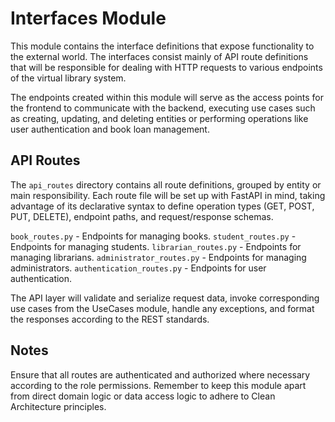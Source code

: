 # Interfaces Module

This module contains the interface definitions that expose functionality to the external world. The interfaces consist mainly of API route definitions that will be responsible for dealing with HTTP requests to various endpoints of the virtual library system.

The endpoints created within this module will serve as the access points for the frontend to communicate with the backend, executing use cases such as creating, updating, and deleting entities or performing operations like user authentication and book loan management.

## API Routes

The `api_routes` directory contains all route definitions, grouped by entity or main responsibility. Each route file will be set up with FastAPI in mind, taking advantage of its declarative syntax to define operation types (GET, POST, PUT, DELETE), endpoint paths, and request/response schemas.

`book_routes.py` - Endpoints for managing books.
`student_routes.py` - Endpoints for managing students.
`librarian_routes.py` - Endpoints for managing librarians.
`administrator_routes.py` - Endpoints for managing administrators.
`authentication_routes.py` - Endpoints for user authentication.

The API layer will validate and serialize request data, invoke corresponding use cases from the UseCases module, handle any exceptions, and format the responses according to the REST standards.

## Notes

Ensure that all routes are authenticated and authorized where necessary according to the role permissions. Remember to keep this module apart from direct domain logic or data access logic to adhere to Clean Architecture principles.